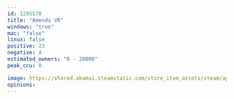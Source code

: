 ```yaml
---
id: 1295570
title: "Amends VR"
windows: "true"
mac: "false"
linux: false
positive: 23
negative: 4
estimated_owners: "0 - 20000"
peak_ccu: 0

image: https://shared.akamai.steamstatic.com/store_item_assets/steam/apps/1295570/header.jpg?t=1604234111
opinions:
---
```

